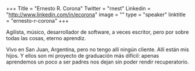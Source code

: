 +++
Title = "Ernesto R. Corona"
Twitter = "rnest"
Linkedin = "http://www.linkedin.com/in/ecorona"
image = ""
type = "speaker"
linktitle = "ernesto-r-corona"
+++

Agilista, músico, desarrollador de software, a veces escritor, pero por sobre todas las cosas, eterno aprendiz.

Vivo en San Juan, Argentina, pero no tengo allí ningún cliente. Allí están mis hijos. Y ellos son mi proyecto de graduación más difícil: apenas aprendemos un poco a ser padres nos dejan sin poder rendir recuperatorio.